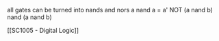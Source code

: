 all gates can be turned into nands and nors
a nand a = a' NOT
(a nand b) nand (a nand b)


[[SC1005 - Digital Logic]]